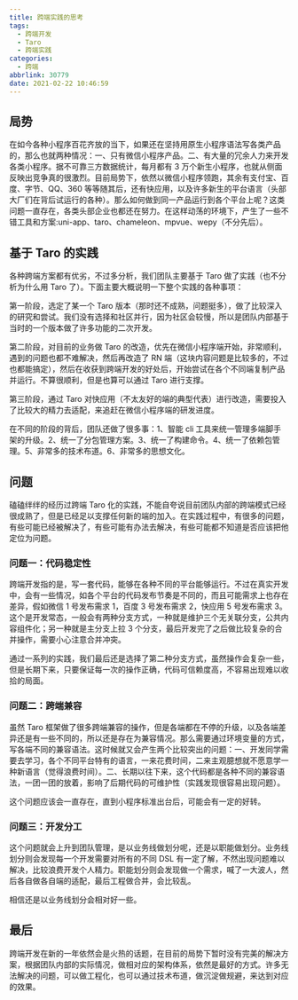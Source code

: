```yaml
---
title: 跨端实践的思考
tags:
  - 跨端开发
  - Taro
  - 跨端实践
categories:
  - 跨端
abbrlink: 30779
date: 2021-02-22 10:46:59
---
```


## 局势

在如今各种小程序百花齐放的当下，如果还在坚持用原生小程序语法写各类产品的，那么也就两种情况：一、只有微信小程序产品。二、有大量的冗余人力来开发各类小程序。据不可靠三方数据统计，每月都有 3 万个新生小程序，也就从侧面反映出竞争真的很激烈。目前局势下，依然以微信小程序领跑，其余有支付宝、百度、字节、QQ、360 等等随其后，还有快应用，以及许多新生的平台语言（头部大厂们在背后试运行的各种）。那么如何做到同一产品运行到各个平台上呢？这类问题一直存在，各类头部企业也都还在努力。在这样动荡的环境下，产生了一些不错工具和方案:uni-app、taro、chameleon、mpvue、wepy（不分先后）。

## 基于 Taro 的实践

各种跨端方案都有优劣，不过多分析，我们团队主要基于 Taro 做了实践（也不分析为什么用 Taro 了）。下面主要大概说明一下整个实践的各种事项：

第一阶段，选定了某一个 Taro 版本（那时还不成熟，问题挺多），做了比较深入的研究和尝试。我们没有选择和社区并行，因为社区会较慢，所以是团队内部基于当时的一个版本做了许多功能的二次开发。

第二阶段，对目前的业务做 Taro 的改造，优先在微信小程序端开始，非常顺利，遇到的问题也都不难解决，然后再改造了 RN 端（这块内容问题是比较多的，不过也都能搞定），然后在收获到跨端开发的好处后，开始尝试在各个不同端复制产品并运行。不算很顺利，但是也算可以通过 Taro 进行支撑。

第三阶段，通过 Taro 对快应用（不太友好的端的典型代表）进行改造，需要投入了比较大的精力去适配，来追赶在微信小程序端的研发进度。

在不同的阶段的背后，团队还做了很多事：1、智能 cli 工具来统一管理多端脚手架的升级。2、统一了分包管理方案。3、统一了构建命令。4、统一了依赖包管理。5、非常多的技术布道。6、非常多的思想文化。

## 问题

磕磕绊绊的经历过跨端 Taro 化的实践，不能自夸说目前团队内部的跨端模式已经很成熟了，但是已经足以支撑任何新的端的加入。在实践过程中，有很多的问题，有些可能已经被解决了，有些可能有办法去解决，有些可能都不知道是否应该把他定位为问题。

### 问题一：代码稳定性

跨端开发指的是，写一套代码，能够在各种不同的平台能够运行。不过在真实开发中，会有一些情况，如各个平台的代码发布节奏是不同的，而且可能需求上也存在差异，假如微信 1 号发布需求 1，百度 3 号发布需求 2，快应用 5 号发布需求 3。这个是开发常态，一般会有两种分支方式，一种就是维护三个无关联分支，公共内容组件化；另一种就是主分支上拉 3 个分支，最后开发完了之后做比较复杂的合并操作，需要小心注意合并冲突。

通过一系列的实践，我们最后还是选择了第二种分支方式，虽然操作会复杂一些，但是长期下来，只要保证每一次的操作正确，代码可信赖度高，不容易出现难以收拾的局面。

### 问题二：跨端兼容

虽然 Taro 框架做了很多跨端兼容的操作，但是各端都在不停的升级，以及各端差异还是有一些不同的，所以还是存在为兼容情况。那么需要通过环境变量的方式，写各端不同的兼容语法。这时候就又会产生两个比较突出的问题：一、开发同学需要去学习，各个不同平台特有的语言，一来花费时间，二来主观臆想就不愿意学一种新语言（觉得浪费时间）。二、长期以往下来，这个代码都是各种不同的兼容语法，一团一团的放着，影响了后期代码的可维护性（实践发现很容易出现问题）。

这个问题应该会一直存在，直到小程序标准出台后，可能会有一定的好转。

### 问题三：开发分工

这个问题就会上升到团队管理，是以业务线做划分呢，还是以职能做划分。业务线划分则会发现每一个开发需要对所有的不同 DSL 有一定了解，不然出现问题难以解决，比较浪费开发个人精力。职能划分则会发现做一个需求，喊了一大波人，然后各自做各自端的适配，最后工程做合并，会比较乱。

相信还是以业务线划分会相对好一些。

## 最后

跨端开发在新的一年依然会是火热的话题，在目前的局势下暂时没有完美的解决方案，根据团队内部的实际情况，做相对应的架构体系，依然是最好的方式。许多无法解决的问题，可以做工程化，也可以通过技术布道，做沉淀做规避，来达到对应的效果。
